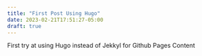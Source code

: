 ```yaml
---
title: "First Post Using Hugo"
date: 2023-02-21T17:51:27-05:00
draft: true
---
```


First try at using Hugo instead of Jekkyl for Github Pages Content